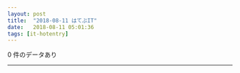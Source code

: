 ```yaml
---
layout: post
title:  "2018-08-11 はてぶIT"
date:   2018-08-11 05:01:36
tags: [it-hotentry]
---
```

0 件のデータあり

<hr>
